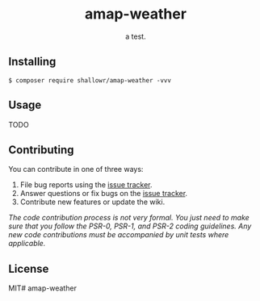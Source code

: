 <h1 align="center"> amap-weather </h1>

<p align="center"> a test.</p>


## Installing

```shell
$ composer require shallowr/amap-weather -vvv
```

## Usage

TODO

## Contributing

You can contribute in one of three ways:

1. File bug reports using the [issue tracker](https://github.com/shallowr/amap-weather/issues).
2. Answer questions or fix bugs on the [issue tracker](https://github.com/shallowr/amap-weather/issues).
3. Contribute new features or update the wiki.

_The code contribution process is not very formal. You just need to make sure that you follow the PSR-0, PSR-1, and PSR-2 coding guidelines. Any new code contributions must be accompanied by unit tests where applicable._

## License

MIT# amap-weather
